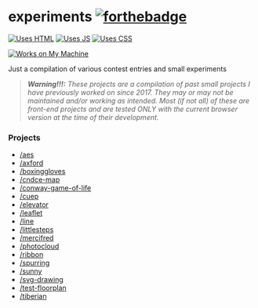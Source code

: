 # experiments  [![forthebadge](https://forthebadge.com/images/badges/built-with-love.svg)](https://github.com/kayecandy/experiments)

[![Uses HTML](https://forthebadge.com/images/badges/uses-html.svg)](https://github.com/kayecandy/experiments) [![Uses JS](https://forthebadge.com/images/badges/uses-js.svg)](https://github.com/kayecandy/experiments) [![Uses CSS](https://forthebadge.com/images/badges/uses-css.svg)](https://github.com/kayecandy/experiments)

[![Works on My Machine](https://forthebadge.com/images/badges/works-on-my-machine.svg)](https://github.com/kayecandy/experiments)

Just a compilation of various contest entries and small experiments

> _**Warning!!!:** These projects are a compilation of past small projects I have previously worked on since 2017. They may or may not be maintained and/or working as intended. Most (if not all) of these are front-end projects and are tested ONLY with the current browser version at the time of their development._ 





### Projects 

* [/aes](./aes)
* [/axford](./axford)
* [/boxinggloves](./boxinggloves)
* [/cndce-map](./cndce-map)
* [/conway-game-of-life](./conway-game-of-life)
* [/cuep](./cuep)
* [/elevator](./elevator)
* [/leaflet](./leaflet)
* [/line](./line)
* [/littlesteps](./littlesteps)
* [/mercifred](./mercifred)
* [/photocloud](./photocloud)
* [/ribbon](./ribbon)
* [/spurring](./spurring)
* [/sunny](./sunny)
* [/svg-drawing](./svg-drawing)
* [/test-floorplan](./test_floorplan)
* [/tiberian](./tiberian)
